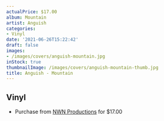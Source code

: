 ```yaml
---
actualPrice: $17.00
album: Mountain
artist: Anguish
categories:
- Vinyl
date: '2021-06-26T15:22:42'
draft: false
images:
- /images/covers/anguish-mountain.jpg
inStock: true
thumbnailImage: /images/covers/anguish-mountain-thumb.jpg
title: Anguish - Mountain
---
```


## Vinyl
* Purchase from [NWN Productions](http://shop.nwnprod.com/index.php?route=product/product&path=75&product_id=586&sort=pd.name&order=ASC) for $17.00
